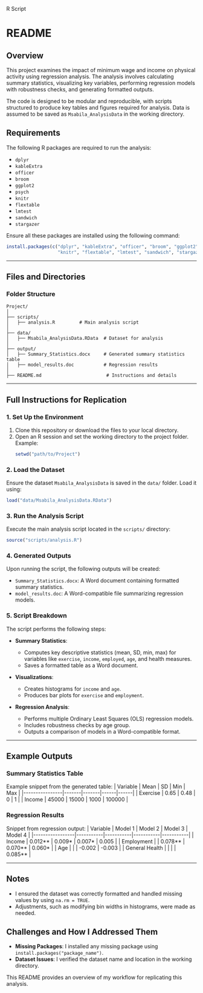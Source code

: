 R Script


# README

## Overview

This project examines the impact of minimum wage and income on physical activity using regression analysis. The analysis involves calculating summary statistics, visualizing key variables, performing regression models with robustness checks, and generating formatted outputs.  

The code is designed to be modular and reproducible, with scripts structured to produce key tables and figures required for analysis. Data is assumed to be saved as `Msabila_AnalysisData` in the working directory.


## Requirements

The following R packages are required to run the analysis:

- `dplyr`
- `kableExtra`
- `officer`
- `broom`
- `ggplot2`
- `psych`
- `knitr`
- `flextable`
- `lmtest`
- `sandwich`
- `stargazer`

Ensure all these packages are installed using the following command:

```R
install.packages(c("dplyr", "kableExtra", "officer", "broom", "ggplot2", "psych", 
                   "knitr", "flextable", "lmtest", "sandwich", "stargazer"))
```

---

## Files and Directories

### **Folder Structure**
```
Project/
│
├── scripts/
│   ├── analysis.R         # Main analysis script
│
├── data/
│   ├── Msabila_AnalysisData.RData  # Dataset for analysis
│
├── output/
│   ├── Summary_Statistics.docx     # Generated summary statistics table
│   ├── model_results.doc           # Regression results
│
├── README.md                        # Instructions and details
```

---

## Full Instructions for Replication

### 1. **Set Up the Environment**
   1. Clone this repository or download the files to your local directory.
   2. Open an R session and set the working directory to the project folder. Example:
      ```R
      setwd("path/to/Project")
      ```

### 2. **Load the Dataset**
   Ensure the dataset `Msabila_AnalysisData` is saved in the `data/` folder. Load it using:
   ```R
   load("data/Msabila_AnalysisData.RData")
   ```

### 3. **Run the Analysis Script**
   Execute the main analysis script located in the `scripts/` directory:
   ```R
   source("scripts/analysis.R")
   ```

### 4. **Generated Outputs**
   Upon running the script, the following outputs will be created:
   - `Summary_Statistics.docx`: A Word document containing formatted summary statistics.
   - `model_results.doc`: A Word-compatible file summarizing regression models.

### 5. **Script Breakdown**
   The script performs the following steps:
   
   - **Summary Statistics**:
     - Computes key descriptive statistics (mean, SD, min, max) for variables like `exercise`, `income`, `employed`, `age`, and health measures.
     - Saves a formatted table as a Word document.

   - **Visualizations**:
     - Creates histograms for `income` and `age`.
     - Produces bar plots for `exercise` and `employment`.

   - **Regression Analysis**:
     - Performs multiple Ordinary Least Squares (OLS) regression models.
     - Includes robustness checks by age group.
     - Outputs a comparison of models in a Word-compatible format.

---

## Example Outputs

### Summary Statistics Table
Example snippet from the generated table:
| Variable       | Mean  | SD    | Min  | Max  |
|----------------|-------|-------|------|------|
| Exercise       | 0.65  | 0.48  | 0    | 1    |
| Income         | 45000 | 15000 | 1000 | 100000 |

### Regression Results
Snippet from regression output:
| Variable        | Model 1   | Model 2   | Model 3   | Model 4   |
|-----------------|-----------|-----------|-----------|-----------|
| Income          | 0.012**   | 0.009*    | 0.007*    | 0.005     |
| Employment      |           | 0.078**   | 0.070**   | 0.060*    |
| Age             |           |           | -0.002    | -0.003    |
| General Health  |           |           |           | 0.085**   |

---
## Notes
- I ensured the dataset was correctly formatted and handled missing values by using `na.rm = TRUE`.
- Adjustments, such as modifying bin widths in histograms, were made as needed.

## Challenges and How I Addressed Them
- **Missing Packages**: I installed any missing package using `install.packages("package_name")`.
- **Dataset Issues**: I verified the dataset name and location in the working directory.

This README provides an overview of my workflow for replicating this analysis.

